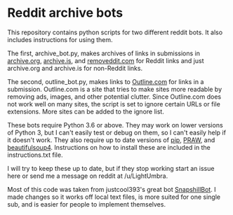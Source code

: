 # Reddit archive bots


This repository contains python scripts for two different reddit bots. It also includes instructions for using them.

The first, archive_bot.py, makes archives of links in submissions in [archive.org](https://web.archive.org/), [archive.is](http://archive.is/), and [removeddit.com](http://removeddit.com/) for Reddit links and just archive.org and archive.is for non-Reddit links.

The second, outline_bot.py, makes links to [Outline.com](https://outline.com/) for links in a submission. Outline.com is a site that tries to make sites more readable by removing ads, images, and other potential clutter. Since Outline.com does not work well on many sites, the script is set to ignore certain URLs or file extensions. More sites can be added to the ignore list.

These bots require Python 3.6 or above. They may work on lower versions of Python 3, but I can't easily test or debug on them, so I can't easily help if it doesn't work. They also require up to date versions of [pip](https://pypi.org/project/pip/), [PRAW](https://praw.readthedocs.io/en/latest/), and [beautifulsoup4](https://www.crummy.com/software/BeautifulSoup/?). Instructions on how to install these are included in the instructions.txt file.

I will try to keep these up to date, but if they stop working start an issue here or send me a message on reddit at /u/LightUmbra.

Most of this code was taken from justcool393's great bot [SnapshillBot](https://github.com/justcool393/SnapshillBot). I made changes so it works off local text files, is more suited for one single sub, and is easier for people to implement themselves.